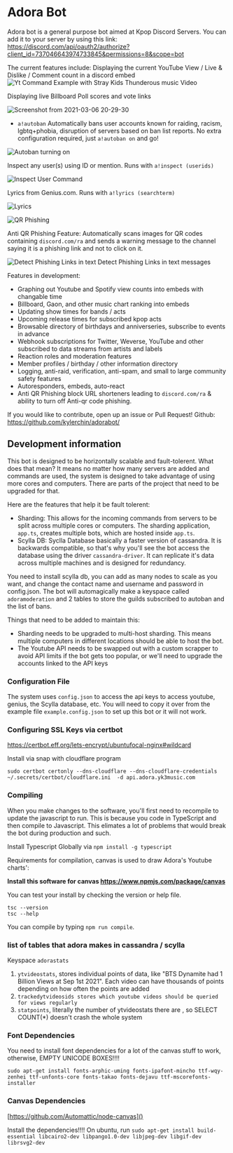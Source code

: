 
# Adora Bot

Adora bot is a general purpose bot aimed at Kpop Discord Servers.
You can add it to your server by using this link:  https://discord.com/api/oauth2/authorize?client_id=737046643974733845&permissions=8&scope=bot

The current features include:
Displaying the current YouTube View / Live & Dislike / Comment count in a discord embed
![Yt Command Example with Stray Kids Thunderous music Video](https://user-images.githubusercontent.com/7539174/161414120-bb161174-9074-4bce-9fc3-0b2cdfacb878.png)

Displaying live Billboard Poll scores and vote links

![Screenshot from 2021-03-06 20-29-30](https://user-images.githubusercontent.com/7539174/110228991-b45de000-7eba-11eb-9b27-33929a96ca3f.png)

- `a!autoban` Automatically bans user accounts known for raiding, racism, lgbtq+phobia, disruption of servers based on ban list reports. No extra configuration required, just `a!autoban on` and go!

![Autoban turning on](https://user-images.githubusercontent.com/7539174/111886597-1a9f3400-898c-11eb-9c68-46a8704d9e66.png)

Inspect any user(s) using ID or mention. Runs with `a!inspect (userids)`

![Inspect User Command](https://user-images.githubusercontent.com/7539174/122634035-bb3ae800-d090-11eb-8b78-1113a95f9fc6.png)

Lyrics from Genius.com. Runs with `a!lyrics (searchterm)`

![Lyrics](https://user-images.githubusercontent.com/7539174/122634243-e7a33400-d091-11eb-9cf3-e9ca403aa5fc.png)

![QR Phishing](https://user-images.githubusercontent.com/7539174/115170970-cbc1e880-a076-11eb-808d-194d51e9da45.png)

Anti QR Phishing Feature: Automatically scans images for QR codes containing `discord.com/ra` and sends a warning message to the channel saying it is a phishing link and not to click on it.

![Detect Phishing Links in text](https://user-images.githubusercontent.com/7539174/151689252-0fbb4580-dc10-4297-b64a-d0fa4f8957f6.png)
Detect Phishing Links in text messages

Features in development:

- Graphing out Youtube and Spotify view counts into embeds with changable time
- Billboard, Gaon, and other music chart ranking into embeds
- Updating show times for bands / acts
- Upcoming release times for subscribed kpop acts
- Browsable directory of birthdays and anniverseries, subscribe to events in advance
- Webhook subscriptions for Twitter, Weverse, YouTube and other subscribed to data streams from artists and labels
- Reaction roles and moderation features
- Member profiles / birthday / other information directory
- Logging, anti-raid, verification, anti-spam, and small to large community safety features
- Autoresponders, embeds, auto-react
- Anti QR Phishing block URL shorteners leading to `discord.com/ra` & ability to turn off Anti-qr code phishing.

If you would like to contribute, open up an issue or Pull Request!
Github: https://github.com/kylerchin/adorabot/

## Development information

This bot is designed to be horizontally scalable and fault-tolerent. What does that mean? It means no matter how many servers are added and commands are used, the system is designed to take advantage of using more cores and computers. There are parts of the project that need to be upgraded for that.

Here are the features that help it be fault tolerent:

- Sharding: This allows for the incoming commands from servers to be split across multiple cores or computers. The sharding application, `app.ts`, creates multiple bots, which are hosted inside `app.ts`.
- Scylla DB: Syclla Database basically a faster version of cassandra. It is backwards compatible, so that's why you'll see the bot access the database using the driver `cassandra-driver`. It can replicate it's data across multiple machines and is designed for redundancy.

You need to install scylla db, you can add as many nodes to scale as you want, and change the contact name and username and password in config.json. The bot will automagically make a keyspace called `adoramoderation` and 2 tables to store the guilds subscribed to autoban and the list of bans.

Things that need to be added to maintain this:

- Sharding needs to be upgraded to multi-host sharding. This means multiple computers in different locations should be able to host the bot.
- The Youtube API needs to be swapped out with a custom scrapper to avoid API limits if the bot gets too popular, or we'll need to upgrade the accounts linked to the API keys

### Configuration File

The system uses `config.json` to access the api keys to access youtube, genius, the Scylla database, etc. You will need to copy it over from the example file `example.config.json` to set up this bot or it will not work.

### Configuring SSL Keys via certbot

https://certbot.eff.org/lets-encrypt/ubuntufocal-nginx#wildcard

Install via snap with cloudflare program

``sudo certbot certonly --dns-cloudflare --dns-cloudflare-credentials ~/.secrets/certbot/cloudflare.ini  -d api.adora.yk3music.com``

### Compiling

When you make changes to the software, you'll first need to recompile to update the javascript to run. This is because you code in TypeScript and then compile to Javascript. This elimates a lot of problems that would break the bot during production and such.

Install Typescript Globally via `npm install -g typescript`

Requirements for compilation, canvas is used to draw Adora's Youtube charts':

**Install this software for canvas https://www.npmjs.com/package/canvas**

You can test your install by checking the version or help file.

```
tsc --version
tsc --help
```

You can compile by typing `npm run compile`.

### list of tables that adora makes in cassandra / scylla

Keyspace `adorastats`

1. `ytvideostats`, stores individual points of data, like "BTS Dynamite had 1 Billion Views at Sep 1st 2021". Each video can have thousands of points depending on how often the points are added
2. `trackedytvideosids stores which youtube videos should be queried for views regularly`
3. `statpoints`, literally the number of ytvideostats there are , so SELECT COUNT(*) doesn't crash the whole system

### Font Dependencies

You need to install font dependencies for a lot of the canvas stuff to work, otherwise, EMPTY UNICODE BOXES!!!!

`sudo apt-get install fonts-arphic-uming fonts-ipafont-mincho ttf-wqy-zenhei ttf-unfonts-core fonts-takao fonts-dejavu ttf-mscorefonts-installer`

### Canvas Dependencies

[https://github.com/Automattic/node-canvas]()

Install the dependencies!!!! On ubuntu, run `sudo apt-get install build-essential libcairo2-dev libpango1.0-dev libjpeg-dev libgif-dev librsvg2-dev`
